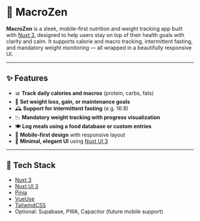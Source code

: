 # 🧘 MacroZen

**MacroZen** is a sleek, mobile-first nutrition and weight tracking app built with [Nuxt 3](https://nuxt.com), designed to help users stay on top of their health goals with clarity and calm. It supports calorie and macro tracking, intermittent fasting, and mandatory weight monitoring — all wrapped in a beautifully responsive UI.

---

## ✨ Features

- 📊 **Track daily calories and macros** (protein, carbs, fats)
- 🧮 **Set weight loss, gain, or maintenance goals**
- 🕰️ **Support for intermittent fasting** (e.g. 16:8)
- 📉 **Mandatory weight tracking with progress visualization**
- 🍽️ **Log meals using a food database or custom entries**
- 📱 **Mobile-first design** with responsive layout
- 🧘 **Minimal, elegant UI** using [Nuxt UI 3](https://ui.nuxt.com)

---

## 🧱 Tech Stack

- [Nuxt 3](https://nuxt.com)
- [Nuxt UI 3](https://ui.nuxt.com)
- [Pinia](https://pinia.vuejs.org/)
- [VueUse](https://vueuse.org/)
- [TailwindCSS](https://tailwindcss.com)
- Optional: Supabase, PWA, Capacitor (future mobile support)